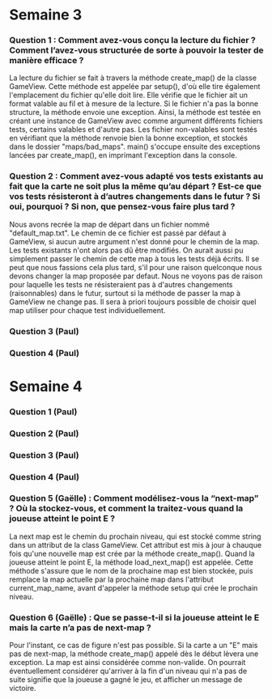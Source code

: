 # Semaine 3

### Question 1 : Comment avez-vous conçu la lecture du fichier ? Comment l’avez-vous structurée de sorte à pouvoir la tester de manière efficace ?

La lecture du fichier se fait à travers la méthode create_map() de la classe GameView. Cette méthode est appelée par setup(), d'où elle tire également l'emplacement du fichier qu'elle doit lire. 
Elle vérifie que le fichier ait un format valable au fil et à mesure de la lecture. Si le fichier n'a pas la bonne structure, la méthode envoie une exception. 
Ainsi, la méthode est testée en créant une instance de GameView avec comme argument différents fichiers tests, certains valables et d'autre pas. Les fichier non-valables sont testés en vérifiant que la méthode renvoie bien la bonne exception, et stockés dans le dossier "maps/bad_maps".
main() s'occupe ensuite des exceptions lancées par create_map(), en imprimant l'exception dans la console.


### Question 2 : Comment avez-vous adapté vos tests existants au fait que la carte ne soit plus la même qu’au départ ? Est-ce que vos tests résisteront à d’autres changements dans le futur ? Si oui, pourquoi ? Si non, que pensez-vous faire plus tard ?

Nous avons recrée la map de départ dans un fichier nommé "default_map.txt". Le chemin de ce fichier est passé par défaut à GameView, si aucun autre argument n'est donné pour le chemin de la map. Les tests existants n'ont alors pas dû être modifiés. On aurait aussi pu simplement passer le chemin de cette map à tous les tests déjà écrits. Il se peut que nous fassions cela plus tard, s'il pour une raison quelconque nous devons changer la map proposée par defaut. Nous ne voyons pas de raison pour laquelle les tests ne résisteraient pas à d'autres changements (raisonnables) dans le futur, surtout si la méthode de passer la map à GameView ne change pas. Il sera à priori toujours possible de choisir quel map utiliser pour chaque test individuellement.

### Question 3 (Paul)

### Question 4 (Paul)

# Semaine 4

### Question 1 (Paul)
### Question 2 (Paul)
### Question 3 (Paul)
### Question 4 (Paul)

### Question 5 (Gaëlle) : Comment modélisez-vous la “next-map” ? Où la stockez-vous, et comment la traitez-vous quand la joueuse atteint le point E ?

La next map est le chemin du prochain niveau, qui est stocké comme string dans un attribut de la class GameView. Cet attribut est mis à jour à chauque fois qu'une nouvelle map est crée par la méthode create_map(). Quand la joueuse atteint le point E, la méthode load_next_map() est appelée. Cette méthode s'assure que le nom de la prochaine map est bien stockée, puis remplace la map actuelle par la prochaine map dans l'attribut current_map_name, avant d'appeler la méthode setup qui crée le prochain niveau. 

### Question 6 (Gaëlle) : Que se passe-t-il si la joueuse atteint le E mais la carte n’a pas de next-map ?

Pour l'instant, ce cas de figure n'est pas possible. Si la carte a un "E" mais pas de next-map, la méthode create_map() appelé dès le début lèvera une exception. La map est ainsi considérée comme non-valide. On pourrait éventuellement considérer qu'arriver à la fin d'un niveau qui n'a pas de suite signifie que la joueuse a gagné le jeu, et afficher un message de victoire.